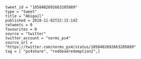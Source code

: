 ```
tweet_id = "1058482692663205889"
type = "tweet"
title = "Abigail"
published = 2018-11-02T22:15:14Z
retweets = 0
favourites = 0
source = "twitter"
twitter_account = "norms_ps4"
source_url = "https://twitter.com/norms_ps4/status/1058482692663205889"
tag = [ "ps4share", "reddeadredemption2",]
```

<p class='image'><img src='http://mnf.m17s.net/2018/11/02/DrB8Za4X0AA0yea.jpg' alt=''></p>

